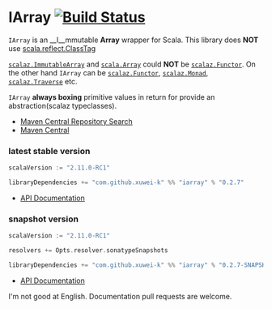 # IArray [![Build Status](https://secure.travis-ci.org/xuwei-k/iarray.png?branch=master)](http://travis-ci.org/xuwei-k/iarray)

`IArray` is an __I__mmutable __Array__ wrapper for Scala. This library does __NOT__ use [scala.reflect.ClassTag](https://github.com/scala/scala/blob/v2.11.0-RC1/src/library/scala/reflect/ClassTag.scala)

[`scalaz.ImmutableArray`](https://github.com/scalaz/scalaz/blob/scalaz-seven/core/src/main/scala/scalaz/ImmutableArray.scala) and [`scala.Array`](https://github.com/scala/scala/blob/v2.11.0-RC1/src/library/scala/Array.scala) could __NOT__ be [`scalaz.Functor`](https://github.com/scalaz/scalaz/blob/scalaz-seven/core/src/main/scala/scalaz/Functor.scala).
On the other hand `IArray` can be [`scalaz.Functor`](https://github.com/scalaz/scalaz/blob/scalaz-seven/core/src/main/scala/scalaz/Functor.scala), [`scalaz.Monad`](https://github.com/scalaz/scalaz/blob/scalaz-seven/core/src/main/scala/scalaz/Monad.scala), [`scalaz.Traverse`](https://github.com/scalaz/scalaz/blob/scalaz-seven/core/src/main/scala/scalaz/Traverse.scala) etc.

`IArray` __always boxing__ primitive values in return for provide an abstraction(scalaz typeclasses).


- [Maven Central Repository Search](http://search.maven.org/#search%7Cga%7C1%7Cg%3A%22com.github.xuwei-k%22)
- [Maven Central](http://repo1.maven.org/maven2/com/github/xuwei-k/)

### latest stable version

```scala
scalaVersion := "2.11.0-RC1"

libraryDependencies += "com.github.xuwei-k" %% "iarray" % "0.2.7"
```

- [API Documentation](https://oss.sonatype.org/service/local/repositories/releases/archive/com/github/xuwei-k/iarray_2.11.0-RC1/0.2.7/iarray_2.11.0-RC1-0.2.7-javadoc.jar/!/index.html#iarray.IArray)

### snapshot version

```scala
scalaVersion := "2.11.0-RC1"

resolvers += Opts.resolver.sonatypeSnapshots

libraryDependencies += "com.github.xuwei-k" %% "iarray" % "0.2.7-SNAPSHOT"
```

- [API Documentation](https://oss.sonatype.org/service/local/repositories/snapshots/archive/com/github/xuwei-k/iarray_2.11.0-RC1/0.2.7-SNAPSHOT/iarray_2.11.0-RC1-0.2.7-SNAPSHOT-javadoc.jar/!/index.html#iarray.IArray)



I'm not good at English. Documentation pull requests are welcome.
